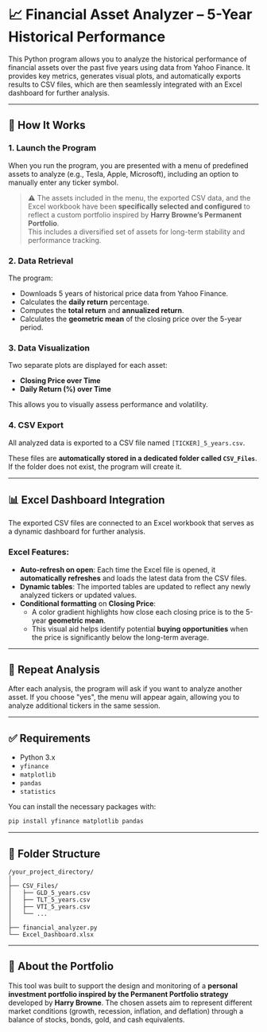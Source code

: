 # 📈 Financial Asset Analyzer – 5-Year Historical Performance

This Python program allows you to analyze the historical performance of financial assets over the past five years using data from Yahoo Finance. It provides key metrics, generates visual plots, and automatically exports results to CSV files, which are then seamlessly integrated with an Excel dashboard for further analysis.

---

## 🚀 How It Works

### 1. **Launch the Program**
When you run the program, you are presented with a menu of predefined assets to analyze (e.g., Tesla, Apple, Microsoft), including an option to manually enter any ticker symbol.

> ⚠️ The assets included in the menu, the exported CSV data, and the Excel workbook have been **specifically selected and configured** to reflect a custom portfolio inspired by **Harry Browne’s Permanent Portfolio**.  
> This includes a diversified set of assets for long-term stability and performance tracking.

### 2. **Data Retrieval**
The program:
- Downloads 5 years of historical price data from Yahoo Finance.
- Calculates the **daily return** percentage.
- Computes the **total return** and **annualized return**.
- Calculates the **geometric mean** of the closing price over the 5-year period.

### 3. **Data Visualization**
Two separate plots are displayed for each asset:
- **Closing Price over Time**
- **Daily Return (%) over Time**

This allows you to visually assess performance and volatility.

### 4. **CSV Export**
All analyzed data is exported to a CSV file named `[TICKER]_5_years.csv`.

These files are **automatically stored in a dedicated folder called `CSV_Files`**. If the folder does not exist, the program will create it.

---

## 📊 Excel Dashboard Integration

The exported CSV files are connected to an Excel workbook that serves as a dynamic dashboard for further analysis.

### Excel Features:
- **Auto-refresh on open**: Each time the Excel file is opened, it **automatically refreshes** and loads the latest data from the CSV files.
- **Dynamic tables**: The imported tables are updated to reflect any newly analyzed tickers or updated values.
- **Conditional formatting** on **Closing Price**:
  - A color gradient highlights how close each closing price is to the 5-year **geometric mean**.
  - This visual aid helps identify potential **buying opportunities** when the price is significantly below the long-term average.

---

## 🔁 Repeat Analysis

After each analysis, the program will ask if you want to analyze another asset. If you choose "yes", the menu will appear again, allowing you to analyze additional tickers in the same session.

---

## ✅ Requirements

- Python 3.x
- `yfinance`
- `matplotlib`
- `pandas`
- `statistics`

You can install the necessary packages with:

```bash
pip install yfinance matplotlib pandas
```

---

## 📂 Folder Structure

```
/your_project_directory/
│
├── CSV_Files/
│   ├── GLD_5_years.csv
│   ├── TLT_5_years.csv
│   ├── VTI_5_years.csv
│   └── ...
│
├── financial_analyzer.py
└── Excel_Dashboard.xlsx
```

---

## 📌 About the Portfolio

This tool was built to support the design and monitoring of a **personal investment portfolio inspired by the Permanent Portfolio strategy** developed by **Harry Browne**. The chosen assets aim to represent different market conditions (growth, recession, inflation, and deflation) through a balance of stocks, bonds, gold, and cash equivalents.
